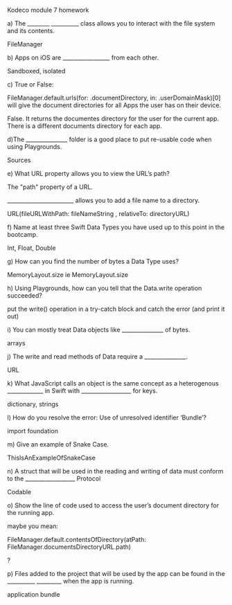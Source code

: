 Kodeco module 7 homework

a) The ________ __________ class allows you to interact with the file system and its contents.

FileManager


b) Apps on iOS are _________________ from each other.

Sandboxed, isolated


c) True or False:

FileManager.default.urls(for: .documentDirectory, in: .userDomainMask)[0] will give the document directories for all Apps the user has on their device.


False. It returns the documentes directory for the user for the current app. There is a different documents directory for each app.


d)The _______________ folder is a good place to put re-usable code when using Playgrounds.

Sources


e) What URL property allows you to view the URL’s path?

The "path" property of a URL.

________________________ allows you to add a file name to a directory.

URL(fileURLWithPath: fileNameString , relativeTo: directoryURL)


f) Name at least three Swift Data Types you have used up to this point in the bootcamp.

Int, Float, Double


g) How can you find the number of bytes a Data Type uses?

MemoryLayout<DataTyoe>.size ie MemoryLayout<Int>.size


h) Using Playgrounds, how can you tell that the Data.write operation succeeded?

put the write() operation in a try-catch block and catch the error (and print it out)


i) You can mostly treat Data objects like _______________ of bytes.

arrays


j) The write and read methods of Data require a _______________.

URL


k) What JavaScript calls an object is the same concept as a heterogenous _____________ in Swift with __________________ for keys.

dictionary, strings


l) How do you resolve the error: Use of unresolved identifier ‘Bundle’?

import foundation

m) Give an example of Snake Case.

ThisIsAnExampleOfSnakeCase

n) A struct that will be used in the reading and writing of data must conform to the __________________ Protocol

Codable

o) Show the line of code used to access the user’s document directory for the running app.

maybe you mean:

FileManager.default.contentsOfDirectory(atPath: FileManager.documentsDirectoryURL.path) 

?

p) Files added to the project that will be used by the app can be found in the __________ _________ when the app is running.

application bundle

